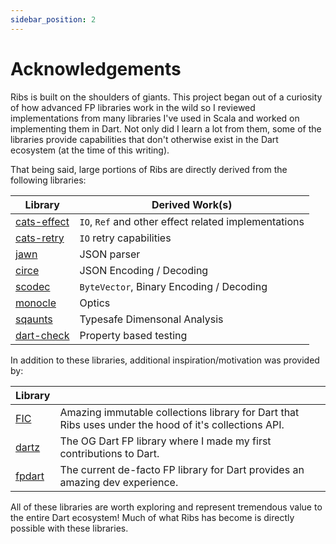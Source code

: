 ```yaml
---
sidebar_position: 2
---
```


# Acknowledgements

Ribs is built on the shoulders of giants. This project began out of a curiosity
of how advanced FP libraries work in the wild so I reviewed implementations from
many libraries I've used in Scala and worked on implementing them in Dart. Not
only did I learn a lot from them, some of the libraries provide capabilities
that don't otherwise exist in the Dart ecosystem (at the time of this writing).

That being said, large portions of Ribs are directly derived from the following
libraries:

| Library                                                 | Derived Work(s)                                      |
| ------------------------------------------------------- | ---------------------------------------------------- |
| [cats-effect](https://github.com/typelevel/cats-effect) | `IO`, `Ref` and other effect related implementations |
| [cats-retry](https://github.com/cb372/cats-retry)       | `IO` retry capabilities                              |
| [jawn](https://github.com/typelevel/jawn)               | JSON parser                                          |
| [circe](https://github.com/circe/circe)                 | JSON Encoding / Decoding                             |
| [scodec](https://github.com/scodec/scodec)              | `ByteVector`, Binary Encoding / Decoding             |
| [monocle](https://www.optics.dev/Monocle/)              | Optics                                               |
| [sqaunts](https://github.com/typelevel/squants)         | Typesafe Dimensonal Analysis                         |
| [dart-check](https://github.com/wigahluk/dart-check)    | Property based testing                               |

In addition to these libraries, additional inspiration/motivation was provided by:

| Library                                                    |                                                                                                       |
| ---------------------------------------------------------- | ----------------------------------------------------------------------------------------------------- |
| [FIC](https://pub.dev/packages/fast_immutable_collections) | Amazing immutable collections library for Dart that Ribs uses under the hood of it's collections API. |
| [dartz](https://github.com/spebbe/dartz)                   | The OG Dart FP library where I made my first contributions to Dart.                                   |
| [fpdart](https://github.com/SandroMaglione/fpdart)         | The current de-facto FP library for Dart provides an amazing dev experience.                          |

All of these libraries are worth exploring and represent tremendous value to
the entire Dart ecosystem! Much of what Ribs has become is directly possible
with these libraries.